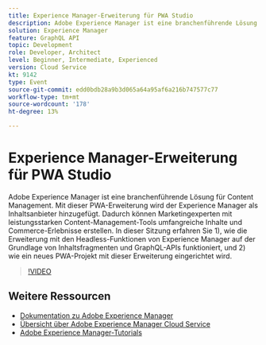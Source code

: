 ```yaml
---
title: Experience Manager-Erweiterung für PWA Studio
description: Adobe Experience Manager ist eine branchenführende Lösung für Content Management. Mit dieser PWA-Erweiterung wird der Experience Manager als Inhaltsanbieter hinzugefügt. Dadurch können Marketingexperten mit leistungsstarken Content-Management-Tools umfangreiche Inhalte und Commerce-Erlebnisse erstellen. In dieser Sitzung erfahren Sie 1), wie die Erweiterung mit den Headless-Funktionen von Experience Manager auf der Grundlage von Inhaltsfragmenten und GraphQL-APIs funktioniert, und 2) wie ein neues PWA-Projekt mit dieser Erweiterung eingerichtet wird.
solution: Experience Manager
feature: GraphQL API
topic: Development
role: Developer, Architect
level: Beginner, Intermediate, Experienced
version: Cloud Service
kt: 9142
type: Event
source-git-commit: edd0bdb28a9b3d065a64a95af6a216b747577c77
workflow-type: tm+mt
source-wordcount: '178'
ht-degree: 13%

---
```


# Experience Manager-Erweiterung für PWA Studio

Adobe Experience Manager ist eine branchenführende Lösung für Content Management. Mit dieser PWA-Erweiterung wird der Experience Manager als Inhaltsanbieter hinzugefügt. Dadurch können Marketingexperten mit leistungsstarken Content-Management-Tools umfangreiche Inhalte und Commerce-Erlebnisse erstellen. In dieser Sitzung erfahren Sie 1), wie die Erweiterung mit den Headless-Funktionen von Experience Manager auf der Grundlage von Inhaltsfragmenten und GraphQL-APIs funktioniert, und 2) wie ein neues PWA-Projekt mit dieser Erweiterung eingerichtet wird.

>[!VIDEO](https://video.tv.adobe.com/v/337581/?quality=12&learn=on&hidetitle=true)

## Weitere Ressourcen

- [Dokumentation zu Adobe Experience Manager ](https://experienceleague.adobe.com/docs/experience-manager-cloud-service.html?lang=de)
- [Übersicht über Adobe Experience Manager Cloud Service](https://experienceleague.adobe.com/docs/experience-manager-cloud-service/overview/home.html?lang=de)
- [Adobe Experience Manager-Tutorials](https://experienceleague.adobe.com/docs/experience-manager-tutorials.html?lang=de)
